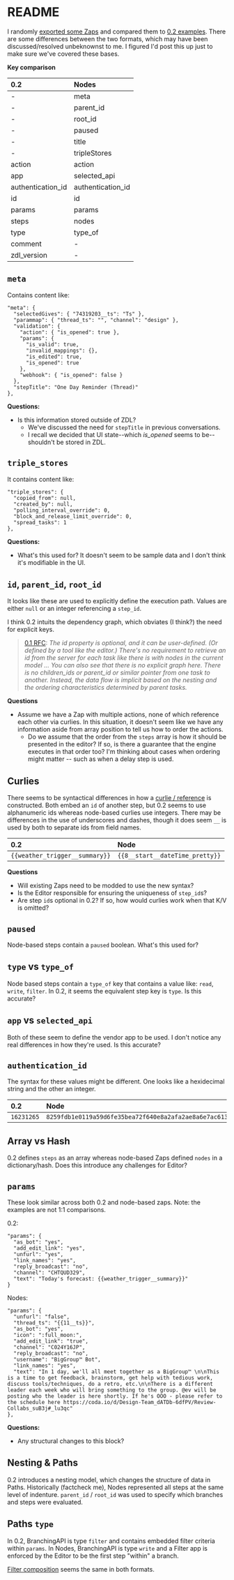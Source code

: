 # README

I randomly [exported some Zaps](https://github.com/toddmoy/node-based-zap-examples/tree/master/set-1) and compared them to [0.2 examples](https://github.com/zapier/zdl/blob/master/version_0.2.md). There are some differences between the two formats, which may have been discussed/resolved unbeknownst to me. I figured I'd post this up just to make sure we've covered these bases.

**Key comparison**

| 0.2               | Nodes             |
|:------------------|:------------------|
| -                 | meta              |
| -                 | parent_id         |
| -                 | root_id           |
| -                 | paused            |
| -                 | title             |
| -                 | tripleStores      |
| action            | action            |
| app               | selected_api      |
| authentication_id | authentication_id |
| id                | id                |
| params            | params            |
| steps             | nodes             |
| type              | type_of           |
| comment           | -                 |
| zdl_version       | -                 |


## `meta`

Contains content like: 

```
"meta": {
  "selectedGives": { "74319203__ts": "Ts" },
  "parammap": { "thread_ts": "", "channel": "design" },
  "validation": {
    "action": { "is_opened": true },
    "params": {
      "is_valid": true,
      "invalid_mappings": {},
      "is_edited": true,
      "is_opened": true
    },
    "webhook": { "is_opened": false }
  },
  "stepTitle": "One Day Reminder (Thread)"
},
```

**Questions:**

* Is this information stored outside of ZDL? 
  * We've discussed the need for `stepTitle` in previous conversations.
  * I recall we decided that UI state--which _is_opened_ seems to be--shouldn't be stored in ZDL. 

## `triple_stores`

It contains content like: 

```
"triple_stores": {
  "copied_from": null,
  "created_by": null,
  "polling_interval_override": 0,
  "block_and_release_limit_override": 0,
  "spread_tasks": 1
},
```

**Questions:**

- What's this used for? It doesn't seem to be sample data and I don't think it's modifiable in the UI. 

## `id`, `parent_id`, `root_id`
  
It looks like these are used to explicitly define the execution path. Values are either `null` or an integer referencing a `step_id`. 

I think 0.2 intuits the dependency graph, which obviates (I think?) the need for explicit keys. 

> [0.1 RFC](https://docs.google.com/document/d/1x7qSOrOUSsGOGIs5c0NoZpBVrgNySla3su-DK1wVbsI/edit#): _The id property is optional, and it can be user-defined. (Or defined by a tool like the editor.) There's no requirement to retrieve an id from the server for each task like there is with nodes in the current model ... You can also see that there is no explicit graph here. There is no children_ids or parent_id or similar pointer from one task to another. Instead, the data flow is implicit based on the nesting and the ordering characteristics determined by parent tasks._

**Questions**

- Assume we have a Zap with multiple actions, none of which reference each other via curlies. In this situation, it doesn't seem like we have any information aside from array position to tell us how to order the actions.
  - Do we assume that the order from the `steps` array is how it should be presented in the editor? If so, is there a guarantee that the engine executes in that order too? I'm thinking about cases when ordering might matter -- such as when a delay step is used.


## Curlies

There seems to be syntactical differences in how a [curlie / reference](https://github.com/zapier/zdl/blob/master/version_0.2.md#using-curlies-to-reference-step-outputs-in-params) is constructed. Both embed an `id` of another step, but 0.2 seems to use alphanumeric ids whereas node-based curlies use integers. There may be differences in the use of underscores and dashes, though it does seem `__` is used by both to separate ids from field names.

| 0.2                            | Node                            |
|:-------------------------------|:--------------------------------|
| `{{weather_trigger__summary}}` | `{{8__start__dateTime_pretty}}` |

**Questions**

- Will existing Zaps need to be modded to use the new syntax? 
- Is the Editor responsible for ensuring the uniqueness of `step_id`s? 
- Are step `id`s optional in 0.2? If so, how would curlies work when that K/V is omitted?

## `paused`

Node-based steps contain a `paused` boolean. What's this used for? 

## `type` vs `type_of`

Node based steps contain a `type_of` key that contains a value like: `read`, `write`, `filter`. In 0.2, it seems the equivalent step key is `type`. Is this accurate? 

## `app` vs `selected_api`

Both of these seem to define the vendor app to be used. I don't notice any real differences in how they're used. Is this accurate? 

## `authentication_id`

The syntax for these values might be different. One looks like a hexidecimal string and the other an integer.

| 0.2        | Node                                                               |
|:-----------|:-------------------------------------------------------------------|
| `16231265` | `8259fdb1e0119a59d6fe35bea72f640e8a2afa2ae8a6e7ac6130386b44a9d604` |

## Array vs Hash

0.2 defines `steps` as an array whereas node-based Zaps defined `nodes` in a dictionary/hash. Does this introduce any challenges for Editor? 

## `params`

These look similar across both 0.2 and node-based zaps. Note: the examples are not 1:1 comparisons.

0.2: 

```
"params": {
  "as_bot": "yes",
  "add_edit_link": "yes",
  "unfurl": "yes",
  "link_names": "yes",
  "reply_broadcast": "no",
  "channel": "CHTQUD329",
  "text": "Today's forecast: {{weather_trigger__summary}}"
}
```

Nodes:

```
"params": {
  "unfurl": "false",
  "thread_ts": "{{11__ts}}",
  "as_bot": "yes",
  "icon": ":full_moon:",
  "add_edit_link": "true",
  "channel": "C024Y16JP",
  "reply_broadcast": "no",
  "username": "BigGroup™ Bot",
  "link_names": "yes",
  "text": "In 1 day, we'll all meet together as a BigGroup™ \n\nThis is a time to get feedback, brainstorm, get help with tedious work, discuss tools/techniques, do a retro, etc.\n\nThere is a different leader each week who will bring something to the group. @ev will be posting who the leader is here shortly. If he's OOO - please refer to the schedule here https://coda.io/d/Design-Team_dATDb-6dfPV/Review-Collabs_suB3j#_lu3qc"
},
```

**Questions:**

* Any structural changes to this block?

## Nesting & Paths

0.2 introduces a nesting model, which changes the structure of data in Paths. Historically (factcheck me), Nodes represented all steps at the same level of indenture. `parent_id` / `root_id` was used to specify which branches and steps were evaluated. 

## Paths `type`

In 0.2, BranchingAPI is type `filter` and contains embedded filter criteria within `params`. In Nodes, BranchingAPI is type `write` and a Filter app is enforced by the Editor to be the first step "within" a branch.

[Filter composition](https://github.com/zapier/zdl/blob/master/version_0.2.md#compatibility-with-legacy-filter-by-zapier) seems the same in both formats. 





